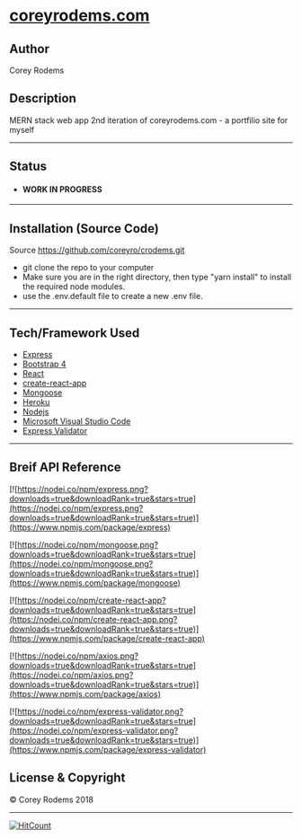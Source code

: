 # [coreyrodems.com](https://coreyrodems.herokuapp.com/ "coreyrodems test server")

## Author
Corey Rodems

## Description
MERN stack web app
2nd iteration of coreyrodems.com - a portfilio site for myself 



---
## Status
- #### WORK IN PROGRESS

---
## Installation (Source Code)
Source https://github.com/coreyro/crodems.git
- git clone the repo to your computer
- Make sure you are in the right directory, then type "yarn install" to install the required node modules. 
- use the .env.default file to create a new .env file.

---
## Tech/Framework Used

- [Express](https://expressjs.com/ "express")
- [Bootstrap 4](http://getbootstrap.com/ "bootstrap")
- [React](https://reactjs.org/ "react")
- [create-react-app](https://github.com/facebookincubator/create-react-app "create-react-app")
- [Mongoose](http://mongoosejs.com/ "mongoose")
- [Heroku](https://heroku.com "heroku")
- [Nodejs](https://nodejs.org/en/ "Nodejs")
- [Microsoft Visual Studio Code](https://code.visualstudio.com/ "Visual Studio Code")
- [Express Validator](https://github.com/express-validator/express-validator)


---
## Breif API Reference
[![https://nodei.co/npm/express.png?downloads=true&downloadRank=true&stars=true](https://nodei.co/npm/express.png?downloads=true&downloadRank=true&stars=true)](https://www.npmjs.com/package/express)

[![https://nodei.co/npm/mongoose.png?downloads=true&downloadRank=true&stars=true](https://nodei.co/npm/mongoose.png?downloads=true&downloadRank=true&stars=true)](https://www.npmjs.com/package/mongoose)

[![https://nodei.co/npm/create-react-app?downloads=true&downloadRank=true&stars=true](https://nodei.co/npm/create-react-app.png?downloads=true&downloadRank=true&stars=true)](https://www.npmjs.com/package/create-react-app)

[![https://nodei.co/npm/axios.png?downloads=true&downloadRank=true&stars=true](https://nodei.co/npm/axios.png?downloads=true&downloadRank=true&stars=true)](https://www.npmjs.com/package/axios)

[![https://nodei.co/npm/express-validator.png?downloads=true&downloadRank=true&stars=true](https://nodei.co/npm/express-validator.png?downloads=true&downloadRank=true&stars=true)](https://www.npmjs.com/package/express-validator)



## License & Copyright
© Corey Rodems 2018


---

[![HitCount](http://hits.dwyl.io/coreyro/crodems.svg)](http://hits.dwyl.io/coreyro/crodems)
